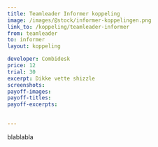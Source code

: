 ```yaml
---
title: Teamleader Informer koppeling
image: /images/@stock/informer-koppelingen.png
link_to: /koppeling/teamleader-informer
from: teamleader
to: informer
layout: koppeling

developer: Combidesk
price: 12
trial: 30
excerpt: Dikke vette shizzle
screenshots:
payoff-images:
payoff-titles:
payoff-excerpts:

 
---
```


blablabla